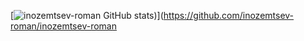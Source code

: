 [![inozemtsev-roman GitHub stats](https://github-readme-stats.vercel.app/api?username=inozemtsev-roman&count_private=true))](https://github.com/inozemtsev-roman/inozemtsev-roman
